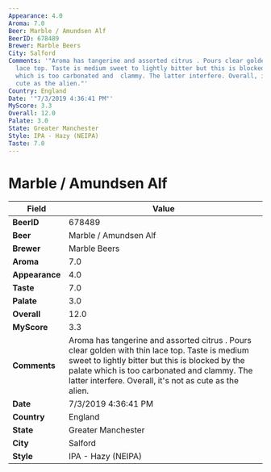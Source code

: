 ```yaml
---
Appearance: 4.0
Aroma: 7.0
Beer: Marble / Amundsen Alf
BeerID: 678489
Brewer: Marble Beers
City: Salford
Comments: '"Aroma has tangerine and assorted citrus . Pours clear golden with thin
  lace top. Taste is medium sweet to lightly bitter but this is blocked by the palate
  which is too carbonated and  clammy. The latter interfere. Overall, it''s not as
  cute as the alien."'
Country: England
Date: '"7/3/2019 4:36:41 PM"'
MyScore: 3.3
Overall: 12.0
Palate: 3.0
State: Greater Manchester
Style: IPA - Hazy (NEIPA)
Taste: 7.0
---
```


# Marble / Amundsen Alf

| Field         | Value |
|---------------|-------|
| **BeerID** | 678489 |
| **Beer** | Marble / Amundsen Alf |
| **Brewer** | Marble Beers |
| **Aroma** | 7.0 |
| **Appearance** | 4.0 |
| **Taste** | 7.0 |
| **Palate** | 3.0 |
| **Overall** | 12.0 |
| **MyScore** | 3.3 |
| **Comments** | Aroma has tangerine and assorted citrus . Pours clear golden with thin lace top. Taste is medium sweet to lightly bitter but this is blocked by the palate which is too carbonated and  clammy. The latter interfere. Overall, it's not as cute as the alien. |
| **Date** | 7/3/2019 4:36:41 PM |
| **Country** | England |
| **State** | Greater Manchester |
| **City** | Salford |
| **Style** | IPA - Hazy (NEIPA) |

